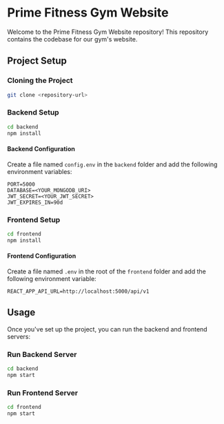 # Prime Fitness Gym Website

Welcome to the Prime Fitness Gym Website repository! This repository contains the codebase for our gym's website.

## Project Setup

### Cloning the Project

```bash
git clone <repository-url>
```

### Backend Setup

```bash
cd backend
npm install
```

#### Backend Configuration

Create a file named `config.env` in the `backend` folder and add the following environment variables:

```
PORT=5000
DATABASE=<YOUR_MONGODB_URI>
JWT_SECRET=<YOUR_JWT_SECRET>
JWT_EXPIRES_IN=90d
```

### Frontend Setup

```bash
cd frontend
npm install
```

#### Frontend Configuration

Create a file named `.env` in the root of the `frontend` folder and add the following environment variable:

```
REACT_APP_API_URL=http://localhost:5000/api/v1
```

## Usage

Once you've set up the project, you can run the backend and frontend servers:

### Run Backend Server

```bash
cd backend
npm start
```

### Run Frontend Server

```bash
cd frontend
npm start
```

